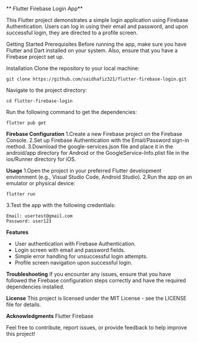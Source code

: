 ** Flutter Firebase Login App**
 
This Flutter project demonstrates a simple login application using Firebase Authentication. Users can log in using their email and password, and upon successful login, they are directed to a profile screen.

Getting Started
Prerequisites
Before running the app, make sure you have Flutter and Dart installed on your system. Also, ensure that you have a Firebase project set up.

Installation
Clone the repository to your local machine:
```
git clone https://github.com/saidhafiz321/flutter-firebase-login.git
```
Navigate to the project directory:
```
cd flutter-firebase-login
```
Run the following command to get the dependencies:
 ```
flutter pub get
```
**Firebase Configuration**
1.Create a new Firebase project on the Firebase Console.
2.Set up Firebase Authentication with the Email/Password sign-in method.
3.Download the google-services.json file and place it in the android/app directory for Android or the GoogleService-Info.plist file in the ios/Runner directory for iOS.

**Usage**
1.Open the project in your preferred Flutter development environment (e.g., Visual Studio Code, Android Studio).
2.Run the app on an emulator or physical device:
```
flutter run
```
3.Test the app with the following credentials:
```
Email: usertest@gmail.com
Password: user123
```
**Features**
- User authentication with Firebase Authentication.
- Login screen with email and password fields.
- Simple error handling for unsuccessful login attempts.
- Profile screen navigation upon successful login.

**Troubleshooting**
If you encounter any issues, ensure that you have followed the Firebase configuration steps correctly and have the required dependencies installed.

**License**
This project is licensed under the MIT License - see the LICENSE file for details.

**Acknowledgments**
Flutter
Firebase

Feel free to contribute, report issues, or provide feedback to help improve this project!
